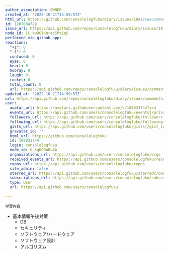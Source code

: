 ```yaml
---
author_association: OWNER
created_at: '2022-10-21T14:59:57Z'
html_url: https://github.com/consolelogfuku/diary/issues/18#issuecomment-1287084729
id: 1287084729
issue_url: https://api.github.com/repos/consolelogfuku/diary/issues/18
node_id: IC_kwDOIKures5Mt1q5
performed_via_github_app: 
reactions:
  "+1": 0
  "-1": 0
  confused: 0
  eyes: 0
  heart: 0
  hooray: 0
  laugh: 0
  rocket: 0
  total_count: 0
  url: https://api.github.com/repos/consolelogfuku/diary/issues/comments/1287084729/reactions
updated_at: '2022-10-21T14:59:57Z'
url: https://api.github.com/repos/consolelogfuku/diary/issues/comments/1287084729
user:
  avatar_url: https://avatars.githubusercontent.com/u/108031744?v=4
  events_url: https://api.github.com/users/consolelogfuku/events{/privacy}
  followers_url: https://api.github.com/users/consolelogfuku/followers
  following_url: https://api.github.com/users/consolelogfuku/following{/other_user}
  gists_url: https://api.github.com/users/consolelogfuku/gists{/gist_id}
  gravatar_id: ''
  html_url: https://github.com/consolelogfuku
  id: 108031744
  login: consolelogfuku
  node_id: U_kgDOBnBvAA
  organizations_url: https://api.github.com/users/consolelogfuku/orgs
  received_events_url: https://api.github.com/users/consolelogfuku/received_events
  repos_url: https://api.github.com/users/consolelogfuku/repos
  site_admin: false
  starred_url: https://api.github.com/users/consolelogfuku/starred{/owner}{/repo}
  subscriptions_url: https://api.github.com/users/consolelogfuku/subscriptions
  type: User
  url: https://api.github.com/users/consolelogfuku

---
```

`学習内容`
- 基本情報午後対策
  - DB
  - セキュリティ
  - ソフトウェア/ハードウェア
  - ソフトウェア設計
  - アルゴリズム
